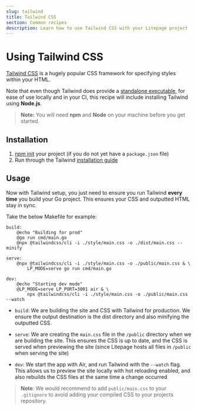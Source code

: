 ```yaml
---
slug: tailwind
title: Tailwind CSS
section: Common recipes
description: Learn how to use Tailwind CSS with your Litepage project
---
```


# Using Tailwind CSS

[Tailwind CSS](https://tailwindcss.com/) is a hugely popular CSS framework for specifying styles within your HTML.

Note that even though Tailwind does provide a [standalone executable](https://tailwindcss.com/blog/standalone-cli), for ease of use locally and in your CI, this recipe will include installing Tailwind using **Node.js**.

> **Note:** You will need **npm** and **Node** on your machine before you get started.

## Installation

1. [npm init](https://docs.npmjs.com/cli/v6/commands/npm-init) your project (if you do not yet have a `package.json` file)
1. Run through the Tailwind [installation guide](https://tailwindcss.com/docs/installation)

## Usage

Now with Tailwind setup, you just need to ensure you run Tailwind **every time** you build your Go project. This ensures your CSS and outputted HTML stay in sync.

Take the below Makefile for example:

```make
build:
	@echo "Building for prod"
	@go run cmd/main.go
	@npx @tailwindcss/cli -i ./style/main.css -o ./dist/main.css --minify

serve:
	@npx @tailwindcss/cli -i ./style/main.css -o ./public/main.css & \
		LP_MODE=serve go run cmd/main.go

dev:
	@echo "Starting dev mode"
	@LP_MODE=serve LP_PORT=3001 air & \
		npx @tailwindcss/cli -i ./style/main.css -o ./public/main.css --watch
```

- `build`: We are building the site and CSS with Tailwind for production. We ensure the output destination is the dist directory and also minifying the outputted CSS.

- `serve`: We are creating the `main.css` file in the `/public` directory when we are building the site. This ensures the CSS is up to date, and the CSS is served when previewing the site (since Litepage hosts all files in `/public` when serving the site)

- `dev`: We start the app with Air, and run Tailwind with the `--watch` flag. This allows us to preview the site locally with hot reloading enabled, and also rebuilds the CSS files at the same time a change occurred

> **Note**: We would recommend to add `public/main.css` to your `.gitignore` to avoid adding your compiled CSS to your projects repository.
